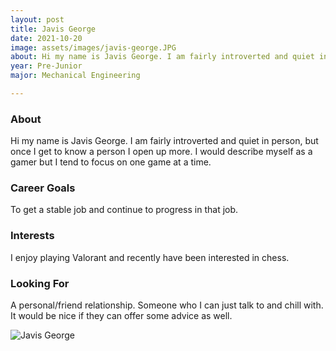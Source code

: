 ```yaml
---
layout: post
title: Javis George 
date: 2021-10-20
image: assets/images/javis-george.JPG
about: Hi my name is Javis George. I am fairly introverted and quiet in person, but once I get to know a person I open up more. I would describe myself as a gamer but I tend to focus on one game at a time.
year: Pre-Junior
major: Mechanical Engineering

---
```


### About

Hi my name is Javis George. I am fairly introverted and quiet in person, but once I get to know a person I open up more. I would describe myself as a gamer but I tend to focus on one game at a time.

### Career Goals

To get a stable job and continue to progress in that job.

### Interests

I enjoy playing Valorant and recently have been interested in chess. 

### Looking For

A personal/friend relationship. Someone who I can just talk to and chill with. It would be nice if they can offer some advice as well.

<div class="text-center my-5">
    <img src="{ "https://sase-drexel.github.io/mentorship-2021/assets/images/javis-george.JPG" | absolute_url }" alt="Javis George" class="rounded post-img" />
</div>
